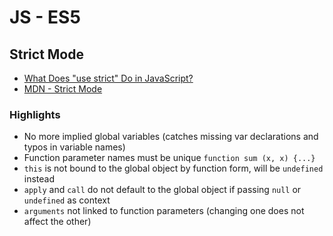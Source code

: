 # JS - ES5

## Strict Mode

- [What Does "use strict" Do in JavaScript?](https://masteringjs.io/tutorials/fundamentals/strict)
- [MDN - Strict Mode](https://developer.mozilla.org/en/docs/Web/JavaScript/Reference/Strict_mode)

### Highlights

- No more implied global variables (catches missing var declarations and typos in variable names)
- Function parameter names must be unique `function sum (x, x) {...}`
- `this` is not bound to the global object by function form, will be `undefined` instead
- `apply` and `call` do not default to the global object if passing `null` or `undefined` as context
- `arguments` not linked to function parameters (changing one does not affect the other)
